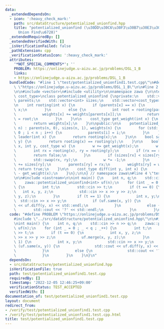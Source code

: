 ```yaml
---
data:
  _extendedDependsOn:
  - icon: ':heavy_check_mark:'
    path: src/dataStructure/potentialized_unionfind.hpp
    title: "potentialized_unionfind (\u30DD\u30C6\u30F3\u30B7\u30E3\u30EB\u4ED8\u304D\
      Union Find\u6728)"
  _extendedRequiredBy: []
  _extendedVerifiedWith: []
  _isVerificationFailed: false
  _pathExtension: cpp
  _verificationStatusIcon: ':heavy_check_mark:'
  attributes:
    '*NOT_SPECIAL_COMMENTS*': ''
    PROBLEM: https://onlinejudge.u-aizu.ac.jp/problems/DSL_1_B
    links:
    - https://onlinejudge.u-aizu.ac.jp/problems/DSL_1_B
  bundledCode: "#line 1 \"test/potentialized_unionfind1.test.cpp\"\n#define PROBLEM\
    \ \"https://onlinejudge.u-aizu.ac.jp/problems/DSL_1_B\"\n\n#line 2 \"src/dataStructure/potentialized_unionfind.hpp\"\
    \n\n#include <vector>\n#include <utility>\n\nnamespace zawa {\n\ntemplate <class\
    \ cost_type>\nclass potentialized_unionfind {\nprivate:\n    std::vector<int>\
    \ parents;\n    std::vector<int> sizes;\n    std::vector<cost_type> weights;\n\
    \n    int rooting(int x) {\n        if (parents[x] == x) {\n            return\
    \ x;\n        }\n        else {\n            int root = rooting(parents[x]);\n\
    \            weights[x] += weights[parents[x]];\n            return parents[x]\
    \ = root;\n        }\n    }\n\n    cost_type get_weight(int x) {\n        rooting(x);\n\
    \        return weights[x];\n    }\n\npublic:\n\n    potentialized_unionfind(std::size_t\
    \ n) : parents(n, 0), sizes(n, 1), weights(n) {\n        for (std::size_t i =\
    \ 0 ; i < n ; i++) {\n            parents[i] = i;\n        }\n    }\n\n    int\
    \ leader(int x) {\n        return rooting(x);\n    }\n\n    bool same(int x, int\
    \ y) {\n        return rooting(x) == rooting(y);\n    }\n\n    bool merge(int\
    \ x, int y, cost_type w) {\n        w += get_weight(x);\n        w -= get_weight(y);\n\
    \        int rx = rooting(x), ry = rooting(y);\n        if (rx == ry) {\n    \
    \        return false;\n        }\n        if (sizes[rx] < sizes[ry]) {\n    \
    \        std::swap(rx, ry);\n            w *= -1;\n        }\n        sizes[rx]\
    \ += sizes[ry];\n        parents[ry] = rx;\n        weights[ry] = w;\n       \
    \ return true;\n    }\n\n    cost_type diff(int y, int x) {\n        return get_weight(y)\
    \ - get_weight(x);\n    }\n};\n\n} // namespace zawa\n#line 4 \"test/potentialized_unionfind1.test.cpp\"\
    \n\n#include <iostream>\n\nint main() {\n    int n, q;\n    std::cin >> n >> q;\n\
    \    zawa::potentialized_unionfind<int> uf(n);\n    for (int _ = 0 ; _ < q ; _++)\
    \ {\n        int t;\n        std::cin >> t;\n        if (t == 0) {\n         \
    \   int x, y, z;\n            std::cin >> x >> y >> z;\n            uf.merge(x,\
    \ y, z);\n        }\n        if (t == 1) {\n            int x, y;\n          \
    \  std::cin >> x >> y;\n            if (uf.same(x, y)) {\n                std::cout\
    \ << uf.diff(y, x) << std::endl;\n            }\n            else {\n        \
    \        std::cout << '?' << std::endl;\n            }\n        }\n    }\n}\n"
  code: "#define PROBLEM \"https://onlinejudge.u-aizu.ac.jp/problems/DSL_1_B\"\n\n\
    #include \"../src/dataStructure/potentialized_unionfind.hpp\"\n\n#include <iostream>\n\
    \nint main() {\n    int n, q;\n    std::cin >> n >> q;\n    zawa::potentialized_unionfind<int>\
    \ uf(n);\n    for (int _ = 0 ; _ < q ; _++) {\n        int t;\n        std::cin\
    \ >> t;\n        if (t == 0) {\n            int x, y, z;\n            std::cin\
    \ >> x >> y >> z;\n            uf.merge(x, y, z);\n        }\n        if (t ==\
    \ 1) {\n            int x, y;\n            std::cin >> x >> y;\n            if\
    \ (uf.same(x, y)) {\n                std::cout << uf.diff(y, x) << std::endl;\n\
    \            }\n            else {\n                std::cout << '?' << std::endl;\n\
    \            }\n        }\n    }\n}\n"
  dependsOn:
  - src/dataStructure/potentialized_unionfind.hpp
  isVerificationFile: true
  path: test/potentialized_unionfind1.test.cpp
  requiredBy: []
  timestamp: '2022-12-05 12:46:25+09:00'
  verificationStatus: TEST_ACCEPTED
  verifiedWith: []
documentation_of: test/potentialized_unionfind1.test.cpp
layout: document
redirect_from:
- /verify/test/potentialized_unionfind1.test.cpp
- /verify/test/potentialized_unionfind1.test.cpp.html
title: test/potentialized_unionfind1.test.cpp
---
```

